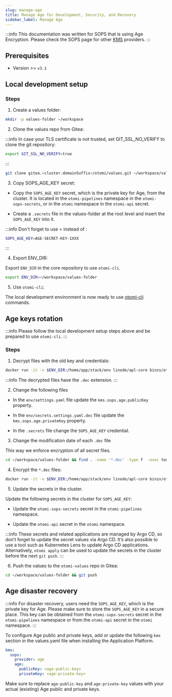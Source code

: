 ```yaml
---
slug: manage-age
title: Manage Age for Development, Security, and Recovery
sidebar_label: Manage Age
---
```


:::info
This documentation was written for SOPS that is using Age Encryption. Please check the SOPS page for other [KMS](/docs/get-started/installation/sops#use-sops-with-an-external-key-management-service-kms) providers.
:::

## Prerequisites

- Version >= `v3.1`

## Local development setup

### Steps

1. Create a values folder:

```bash
mkdir -p values-folder ~/workspace
```

2. Clone the values repo from Gitea:

:::info
In case your TLS certificate is not trusted, set GIT_SSL_NO_VERIFY to clone the git repository:
```bash
export GIT_SSL_NO_VERIFY=true
```
:::

```bash
git clone gitea.<cluster.domainSuffix>/otomi/values.git ~/workspace/values-folder
```

3. Copy SOPS_AGE_KEY secret:

- Copy the `SOPS_AGE_KEY` secret, which is the private key for Age, from the cluster. It is located in the `otomi-pipelines` namespace in the `otomi-sops-secrets`, or in the `otomi` namespace in the `otomi-api` secret.

- Create a `.secrets` file in the values-folder at the root level and insert the `SOPS_AGE_KEY` into it.

:::info
Don't forget to use = instead of :
```bash
SOPS_AGE_KEY=AGE-SECRET-KEY-1XXX
```
:::

4. Export ENV_DIR:

Export `ENV_DIR` in the core repository to use `otomi-cli`.

```bash
export ENV_DIR=~/workspace/values-folder
```

5. Use `otomi-cli`:

The local development environment is now ready to use [otomi-cli](/docs/for-ops/cli/installation) commands.

## Age keys rotation

:::info
Please follow the local development setup steps above and be prepared to use `otomi-cli`.
:::

### Steps

1. Decrypt files with the old key and credentials:

```bash
docker run -it -v $ENV_DIR:/home/app/stack/env linode/apl-core binzx/otomi decrypt
```

:::info
The decrypted files have the `.dec` extension.
:::

2. Change the following files
   
- In the `env/settings.yaml` file update the `kms.sops.age.publicKey` property.

- In the `env/secrets.settings.yaml.dec` file update the `kms.sops.age.privateKey` property.

- In the `.secrets` file change the `SOPS_AGE_KEY` credential.

3. Change the modification date of each `.dec` file

This way we enforce encryption of all secret files.

```bash
cd ~/workspace/values-folder && find . -name '*.dec' -type f  -exec touch {} \;
```

4. Encrypt the `*.dec` files:

```bash
docker run -it -v $ENV_DIR:/home/app/stack/env linode/apl-core binzx/otomi encrypt
```

5. Update the secrets in the cluster.

Update the following secrets in the cluster for `SOPS_AGE_KEY`:

- Update the `otomi-sops-secrets` secret in the `otomi-pipelines` namespace.

- Update the `otomi-api` secret in the `otomi` namespace.

:::info
These secrets and related applications are managed by Argo CD, so don’t forget to update the secret values via Argo CD. 
It’s also possible to use a tool such as Kubernetes Lens to update Argo CD applications.
Alternatively, `otomi apply` can be used to update the secrets in the cluster before the next `git push`.
:::

6. Push the values to the `otomi-values` repo in Gitea:

```bash
cd ~/workspace/values-folder && git push
```

## Age disaster recovery

:::info
For disaster recovery, users need the `SOPS_AGE_KEY`, which is the private key for Age. 
Please make sure to store the `SOPS_AGE_KEY` in a secure place.
This key can be obtained from the `otomi-sops-secrets` secret in the `otomi-pipelines` namespace or from the `otomi-api` secret in the `otomi` namespace.
:::

To configure Age public and private keys, add or update the following `kms` section in the values.yaml file when installing the Application Platform.

```yaml
kms:
  sops:
    provider: age
    age:
      publicKey: <age-public-key>
      privateKey: <age-private-key>
```

Make sure to replace `age-public-key` and `age-private-key` values with your actual (existing) Age public and private keys.
